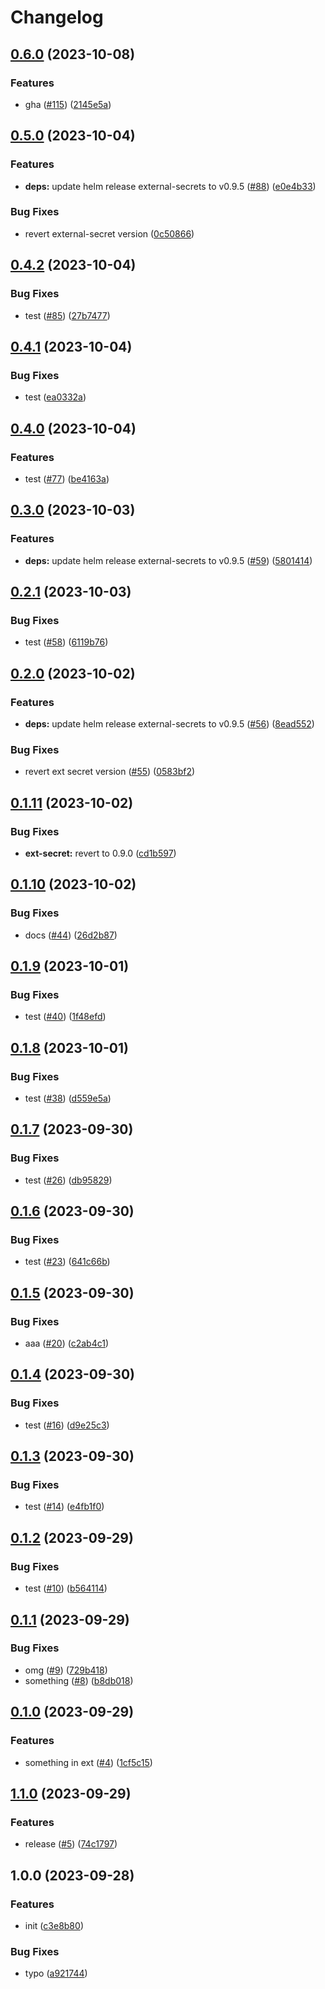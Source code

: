 # Changelog

## [0.6.0](https://github.com/sunggun-yu/meowhq-helm-charts/compare/meowhq-external-secrets-v0.5.0...meowhq-external-secrets-v0.6.0) (2023-10-08)


### Features

* gha ([#115](https://github.com/sunggun-yu/meowhq-helm-charts/issues/115)) ([2145e5a](https://github.com/sunggun-yu/meowhq-helm-charts/commit/2145e5a49ddc4f054db0e69b5cf9c137e81ed56c))

## [0.5.0](https://github.com/sunggun-yu/meowhq-helm-charts/compare/meowhq-external-secrets-v0.4.2...meowhq-external-secrets-v0.5.0) (2023-10-04)


### Features

* **deps:** update helm release external-secrets to v0.9.5 ([#88](https://github.com/sunggun-yu/meowhq-helm-charts/issues/88)) ([e0e4b33](https://github.com/sunggun-yu/meowhq-helm-charts/commit/e0e4b33d850cf351a394435fd557d07b86e9f960))


### Bug Fixes

* revert external-secret version ([0c50866](https://github.com/sunggun-yu/meowhq-helm-charts/commit/0c508667338226c2cb7b15e614ee3d659373f9ab))

## [0.4.2](https://github.com/sunggun-yu/meowhq-helm-charts/compare/meowhq-external-secrets-v0.4.1...meowhq-external-secrets-v0.4.2) (2023-10-04)


### Bug Fixes

* test ([#85](https://github.com/sunggun-yu/meowhq-helm-charts/issues/85)) ([27b7477](https://github.com/sunggun-yu/meowhq-helm-charts/commit/27b747782816edf136ca687e36463aea3beb4bd2))

## [0.4.1](https://github.com/sunggun-yu/meowhq-helm-charts/compare/meowhq-external-secrets-v0.4.0...meowhq-external-secrets-v0.4.1) (2023-10-04)


### Bug Fixes

* test ([ea0332a](https://github.com/sunggun-yu/meowhq-helm-charts/commit/ea0332a7ce85baa4f03fad46a2126f7bbd59c4e2))

## [0.4.0](https://github.com/sunggun-yu/meowhq-helm-charts/compare/meowhq-external-secrets-v0.3.0...meowhq-external-secrets-v0.4.0) (2023-10-04)


### Features

* test ([#77](https://github.com/sunggun-yu/meowhq-helm-charts/issues/77)) ([be4163a](https://github.com/sunggun-yu/meowhq-helm-charts/commit/be4163acc7d7c872f4d1cb7020e7ec6dbba73ea5))

## [0.3.0](https://github.com/sunggun-yu/meowhq-helm-charts/compare/meowhq-external-secrets-v0.2.1...meowhq-external-secrets-v0.3.0) (2023-10-03)


### Features

* **deps:** update helm release external-secrets to v0.9.5 ([#59](https://github.com/sunggun-yu/meowhq-helm-charts/issues/59)) ([5801414](https://github.com/sunggun-yu/meowhq-helm-charts/commit/5801414cd8eb53abb12a3ce2b019ae1b2c8c7d29))

## [0.2.1](https://github.com/sunggun-yu/meowhq-helm-charts/compare/meowhq-external-secrets-v0.2.0...meowhq-external-secrets-v0.2.1) (2023-10-03)


### Bug Fixes

* test ([#58](https://github.com/sunggun-yu/meowhq-helm-charts/issues/58)) ([6119b76](https://github.com/sunggun-yu/meowhq-helm-charts/commit/6119b76875b7e0d8359175e563104e00d1232fb4))

## [0.2.0](https://github.com/sunggun-yu/meowhq-helm-charts/compare/meowhq-external-secrets-v0.1.11...meowhq-external-secrets-v0.2.0) (2023-10-02)


### Features

* **deps:** update helm release external-secrets to v0.9.5 ([#56](https://github.com/sunggun-yu/meowhq-helm-charts/issues/56)) ([8ead552](https://github.com/sunggun-yu/meowhq-helm-charts/commit/8ead55207e58631746b3972e7c03705698f2c928))


### Bug Fixes

* revert ext secret version ([#55](https://github.com/sunggun-yu/meowhq-helm-charts/issues/55)) ([0583bf2](https://github.com/sunggun-yu/meowhq-helm-charts/commit/0583bf2f4fabd01e4fa1dd3a312e02422cee9803))

## [0.1.11](https://github.com/sunggun-yu/meowhq-helm-charts/compare/meowhq-external-secrets-v0.1.10...meowhq-external-secrets-v0.1.11) (2023-10-02)


### Bug Fixes

* **ext-secret:** revert to 0.9.0 ([cd1b597](https://github.com/sunggun-yu/meowhq-helm-charts/commit/cd1b597892a15d94edfb1a4334eb0cfa9ab02065))

## [0.1.10](https://github.com/sunggun-yu/meowhq-helm-charts/compare/meowhq-external-secrets-v0.1.9...meowhq-external-secrets-v0.1.10) (2023-10-02)


### Bug Fixes

* docs ([#44](https://github.com/sunggun-yu/meowhq-helm-charts/issues/44)) ([26d2b87](https://github.com/sunggun-yu/meowhq-helm-charts/commit/26d2b87addd8bbbe9450de3011b71d9c02943919))

## [0.1.9](https://github.com/sunggun-yu/meowhq-helm-charts/compare/meowhq-external-secrets-v0.1.8...meowhq-external-secrets-v0.1.9) (2023-10-01)


### Bug Fixes

* test ([#40](https://github.com/sunggun-yu/meowhq-helm-charts/issues/40)) ([1f48efd](https://github.com/sunggun-yu/meowhq-helm-charts/commit/1f48efd0892f601ef861084c68ddb6ae45d59fbb))

## [0.1.8](https://github.com/sunggun-yu/meowhq-helm-charts/compare/meowhq-external-secrets-v0.1.7...meowhq-external-secrets-v0.1.8) (2023-10-01)


### Bug Fixes

* test ([#38](https://github.com/sunggun-yu/meowhq-helm-charts/issues/38)) ([d559e5a](https://github.com/sunggun-yu/meowhq-helm-charts/commit/d559e5a4f9a15e5b2bb35ae7eba2a85db282c18a))

## [0.1.7](https://github.com/sunggun-yu/meowhq-helm-charts/compare/meowhq-external-secrets-v0.1.6...meowhq-external-secrets-v0.1.7) (2023-09-30)


### Bug Fixes

* test ([#26](https://github.com/sunggun-yu/meowhq-helm-charts/issues/26)) ([db95829](https://github.com/sunggun-yu/meowhq-helm-charts/commit/db9582908e5a5474af0ea990d08fe2f6eb4afeba))

## [0.1.6](https://github.com/sunggun-yu/meowhq-helm-charts/compare/meowhq-external-secrets-v0.1.5...meowhq-external-secrets-v0.1.6) (2023-09-30)


### Bug Fixes

* test ([#23](https://github.com/sunggun-yu/meowhq-helm-charts/issues/23)) ([641c66b](https://github.com/sunggun-yu/meowhq-helm-charts/commit/641c66b5b8451ec59cbd2e443884cfc059998001))

## [0.1.5](https://github.com/sunggun-yu/meowhq-helm-charts/compare/meowhq-external-secrets-v0.1.4...meowhq-external-secrets-v0.1.5) (2023-09-30)


### Bug Fixes

* aaa ([#20](https://github.com/sunggun-yu/meowhq-helm-charts/issues/20)) ([c2ab4c1](https://github.com/sunggun-yu/meowhq-helm-charts/commit/c2ab4c1f27807668b8444225ad5a3125a8a6350c))

## [0.1.4](https://github.com/sunggun-yu/meowhq-helm-charts/compare/meowhq-external-secrets-v0.1.3...meowhq-external-secrets-v0.1.4) (2023-09-30)


### Bug Fixes

* test ([#16](https://github.com/sunggun-yu/meowhq-helm-charts/issues/16)) ([d9e25c3](https://github.com/sunggun-yu/meowhq-helm-charts/commit/d9e25c3e917d447fe6f824e6b4fad3c5e5abdc49))

## [0.1.3](https://github.com/sunggun-yu/meowhq-helm-charts/compare/meowhq-external-secrets-v0.1.2...meowhq-external-secrets-v0.1.3) (2023-09-30)


### Bug Fixes

* test ([#14](https://github.com/sunggun-yu/meowhq-helm-charts/issues/14)) ([e4fb1f0](https://github.com/sunggun-yu/meowhq-helm-charts/commit/e4fb1f04b6edd5e2a077b369bdeeb2d46265a3d0))

## [0.1.2](https://github.com/sunggun-yu/meowhq-helm-charts/compare/meowhq-external-secrets-v0.1.1...meowhq-external-secrets-v0.1.2) (2023-09-29)


### Bug Fixes

* test ([#10](https://github.com/sunggun-yu/meowhq-helm-charts/issues/10)) ([b564114](https://github.com/sunggun-yu/meowhq-helm-charts/commit/b56411496b48aab6808ca73738e765e13d96c3e7))

## [0.1.1](https://github.com/sunggun-yu/meowhq-helm-charts/compare/meowhq-external-secrets-v0.1.0...meowhq-external-secrets-v0.1.1) (2023-09-29)


### Bug Fixes

* omg ([#9](https://github.com/sunggun-yu/meowhq-helm-charts/issues/9)) ([729b418](https://github.com/sunggun-yu/meowhq-helm-charts/commit/729b418a2cf2dcb7c9ac9cc9b12701781a2eb51e))
* something ([#8](https://github.com/sunggun-yu/meowhq-helm-charts/issues/8)) ([b8db018](https://github.com/sunggun-yu/meowhq-helm-charts/commit/b8db01831b121013b10fb7a9461999c74a8da1a7))

## [0.1.0](https://github.com/sunggun-yu/meowhq-helm-charts/compare/meowhq-external-secrets-v0.0.1...meowhq-external-secrets-v0.1.0) (2023-09-29)


### Features

* something in ext ([#4](https://github.com/sunggun-yu/meowhq-helm-charts/issues/4)) ([1cf5c15](https://github.com/sunggun-yu/meowhq-helm-charts/commit/1cf5c1508b6adcab082279bb71c5033499ba365d))

## [1.1.0](https://github.com/sunggun-yu/meowhq-helm-charts/compare/meowhq-external-secrets-v1.0.0...meowhq-external-secrets-v1.1.0) (2023-09-29)


### Features

* release ([#5](https://github.com/sunggun-yu/meowhq-helm-charts/issues/5)) ([74c1797](https://github.com/sunggun-yu/meowhq-helm-charts/commit/74c17974048fc47332dc789a1e794ac0bf3b64c5))

## 1.0.0 (2023-09-28)


### Features

* init ([c3e8b80](https://github.com/sunggun-yu/meowhq-helm-charts/commit/c3e8b80c6ae422e84eabf518e7466e43c2947dd0))


### Bug Fixes

* typo ([a921744](https://github.com/sunggun-yu/meowhq-helm-charts/commit/a921744a4d653ae2536fb1a3e3c4a373fed33383))
